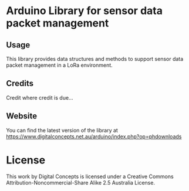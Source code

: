 # Arduino Library for sensor data packet management

## Usage

This library provides data structures and methods to support sensor data packet
management in a LoRa environment.

## Credits

Credit where credit is due...

## Website

You can find the latest version of the library at
https://www.digitalconcepts.net.au/arduino/index.php?op=phdownloads

# License

This work by Digital Concepts is licensed under a Creative Commons
Attribution-Noncommercial-Share Alike 2.5 Australia License.